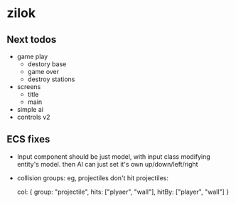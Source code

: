 # zilok

## Next todos

- game play
	- destory base
	- game over
	- destroy stations
- screens
	- title
	- main
- simple ai
- controls v2

## ECS fixes

- Input component should be just model, with input class modifying entity's model.
  then AI can just set it's own up/down/left/right
- collision groups: eg, projectiles don't hit projectiles:

	col: {
		group: "projectile",
		hits: ["plyaer", "wall"],
		hitBy: ["player", "wall"]
	}
